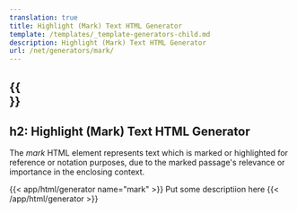 ```yaml
---
translation: true
title: Highlight (Mark) Text HTML Generator
template: /templates/_template-generators-child.md
description: Highlight (Mark) Text HTML Generator
url: /net/generators/mark/
---
```


{{<section overview>}}
---
h2: Highlight (Mark) Text HTML Generator
---

The *mark* HTML element represents text which is marked or highlighted for reference or notation purposes, due to the marked passage's relevance or importance in the enclosing context.

{{< app/html/generator name="mark" >}}
Put some descriptiion here
{{< /app/html/generator >}}